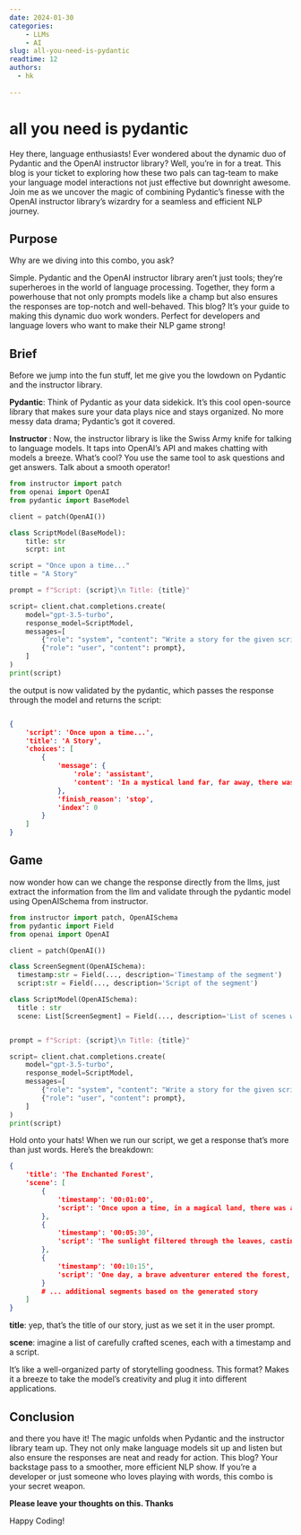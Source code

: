 ```yaml
---
date: 2024-01-30
categories:
    - LLMs
    - AI
slug: all-you-need-is-pydantic
readtime: 12
authors:
  - hk
    
---
```


# all you need is pydantic

Hey there, language enthusiasts! Ever wondered about the dynamic duo of Pydantic and the OpenAI instructor library? Well, you’re in for a treat. This blog is your ticket to exploring how these two pals can tag-team to make your language model interactions not just effective but downright awesome. Join me as we uncover the magic of combining Pydantic’s finesse with the OpenAI instructor library’s wizardry for a seamless and efficient NLP journey.

## Purpose

Why are we diving into this combo, you ask?

Simple. Pydantic and the OpenAI instructor library aren’t just tools; they’re superheroes in the world of language processing. Together, they form a powerhouse that not only prompts models like a champ but also ensures the responses are top-notch and well-behaved. This blog? It’s your guide to making this dynamic duo work wonders. Perfect for developers and language lovers who want to make their NLP game strong!

<!-- more -->

## Brief

Before we jump into the fun stuff, let me give you the lowdown on Pydantic and the instructor library.

<b>Pydantic</b>: Think of Pydantic as your data sidekick. It’s this cool open-source library that makes sure your data plays nice and stays organized. No more messy data drama; Pydantic’s got it covered.

<b>Instructor </b>: Now, the instructor library is like the Swiss Army knife for talking to language models. It taps into OpenAI’s API and makes chatting with models a breeze. What’s cool? You use the same tool to ask questions and get answers. Talk about a smooth operator!

```py
from instructor import patch
from openai import OpenAI
from pydantic import BaseModel

client = patch(OpenAI())

class ScriptModel(BaseModel):
    title: str
    scrpt: int

script = "Once upon a time..."
title = "A Story"

prompt = f"Script: {script}\n Title: {title}"

script= client.chat.completions.create(
    model="gpt-3.5-turbo",
    response_model=ScriptModel,
    messages=[
        {"role": "system", "content": "Write a story for the given script"},
        {"role": "user", "content": prompt},
    ]
)
print(script)
```
the output is now validated by the pydantic, which passes the response through the model and returns the script:

```json

{
    'script': 'Once upon a time...',
    'title': 'A Story',
    'choices': [
        {
            'message': {
                'role': 'assistant',
                'content': 'In a mystical land far, far away, there was a captivating tale waiting to be told. The script unfolded with a magical atmosphere, and the story was aptly named "A Story." As the plot thickened, the characters embarked on a journey filled with twists and turns, ultimately leading to a surprising and heartwarming conclusion.'
            },
            'finish_reason': 'stop',
            'index': 0
        }
    ]
}
```

## Game

now wonder how can we change the response directly from the llms, just extract the information from the llm and validate through the pydantic model using OpenAISchema from instructor.

```py
from instructor import patch, OpenAISchema
from pydantic import Field
from openai import OpenAI

client = patch(OpenAI())

class ScreenSegment(OpenAISchema):
  timestamp:str = Field(..., description='Timestamp of the segment')
  script:str = Field(..., description='Script of the segment')

class ScriptModel(OpenAISchema):
  title : str
  scene: List[ScreenSegment] = Field(..., description='List of scenes with timestamp')


prompt = f"Script: {script}\n Title: {title}"

script= client.chat.completions.create(
    model="gpt-3.5-turbo",
    response_model=ScriptModel,
    messages=[
        {"role": "system", "content": "Write a story for the given script"},
        {"role": "user", "content": prompt},
    ]
)
print(script)
```

Hold onto your hats! When we run our script, we get a response that’s more than just words. Here’s the breakdown:

```json
{
    'title': 'The Enchanted Forest',
    'scene': [
        {
            'timestamp': '00:01:00',
            'script': 'Once upon a time, in a magical land, there was an enchanted forest filled with mystical creatures and ancient trees.'
        },
        {
            'timestamp': '00:05:30',
            'script': 'The sunlight filtered through the leaves, casting a warm glow on the forest floor as the creatures went about their daily activities.'
        },
        {
            'timestamp': '00:10:15',
            'script': 'One day, a brave adventurer entered the forest, seeking the fabled Fountain of Wishes rumored to grant the deepest desires of those who find it.'
        }
        # ... additional segments based on the generated story
    ]
}
```

<b>title</b>: yep, that’s the title of our story, just as we set it in the user prompt.

<b>scene</b>: imagine a list of carefully crafted scenes, each with a timestamp and a script.

It’s like a well-organized party of storytelling goodness. This format? Makes it a breeze to take the model’s creativity and plug it into different applications.

## Conclusion

and there you have it! The magic unfolds when Pydantic and the instructor library team up. They not only make language models sit up and listen but also ensure the responses are neat and ready for action. This blog? Your backstage pass to a smoother, more efficient NLP show. If you’re a developer or just someone who loves playing with words, this combo is your secret weapon.

<b>Please leave your thoughts on this. Thanks</b>

Happy Coding!   